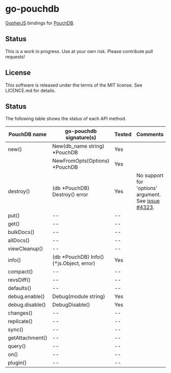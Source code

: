 # go-pouchdb

[GopherJS](http://www.gopherjs.org/) bindings for [PouchDB](http://pouchdb.com/).

## Status

This is a work in progress. Use at your own risk. Please contribute pull requests!

## License

This software is released under the terms of the MIT license. See LICENCE.md for details.

## Status

The following table shows the status of each API method.

| PouchDB name     | go-pouchdb signature(s)                      | Tested  | Comments
|------------------|----------------------------------------------|---------|-----------
| new()            | New(db_name string) *PouchDB                 | Yes     |
|                  | NewFromOpts(Options) *PouchDB                | Yes     |
| destroy()        | (db *PouchDB) Destroy() error                | Yes     | No support for 'options' argument. See [issue #4323](https://github.com/pouchdb/pouchdb/issues/4323).
| put()            | --                                           | --      |
| get()            | --                                           | --      |
| bulkDocs()       | --                                           | --      |
| allDocs()        | --                                           | --      |
| viewCleanup()    | --                                           | --      |
| info()           | (db *PouchDB) Info() (*js.Object, error)     | Yes     |
| compact()        | --                                           | --      |
| revsDiff()       | --                                           | --      |
| defaults()       | --                                           | --      |
| debug.enable()   | Debug(module string)                         | Yes     |
| debug.disable()  | DebugDisable()                               | Yes     |
| changes()        | --                                           | --      |
| replicate()      | --                                           | --      |
| sync()           | --                                           | --      |
| getAttachment()  | --                                           | --      |
| query()          | --                                           | --      |
| on()             | --                                           | --      |
| plugin()         | --                                           | --      |
